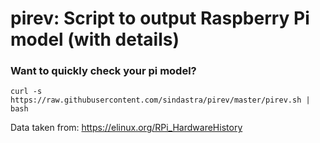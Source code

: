 # pirev: Script to output Raspberry Pi model (with details)

### Want to quickly check your pi model?
    curl -s https://raw.githubusercontent.com/sindastra/pirev/master/pirev.sh | bash

Data taken from: https://elinux.org/RPi_HardwareHistory
